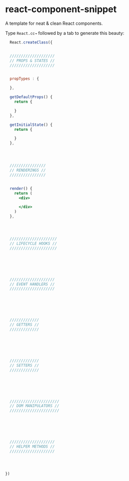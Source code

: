 # react-component-snippet
A template for neat & clean React components.

Type `React.cc→` followed by a tab to generate this beauty:

```jsx
  React.createClass({


  ////////////////////
  // PROPS & STATES //
  ////////////////////


  propTypes : {

  },

  getDefaultProps() {
    return {

    }
  },

  getInitialState() {
    return {

    }
  },




  ////////////////
  // RENDERINGS //
  ////////////////


  render() {
    return (
      <div>

      </div>
    )
  },




  /////////////////////
  // LIFECYCLE HOOKS //
  /////////////////////






  ////////////////////
  // EVENT HANDLERS //
  ////////////////////






  /////////////
  // GETTERS //
  /////////////






  /////////////
  // SETTERS //
  /////////////






  //////////////////////
  // DOM MANIPULATORS //
  //////////////////////






  ////////////////////
  // HELPER METHODS //
  ////////////////////




})
```
